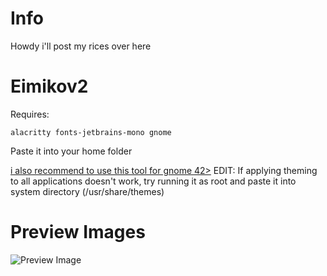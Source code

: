 # Info
Howdy i'll post my rices over here

# Eimikov2
Requires:
```
alacritty fonts-jetbrains-mono gnome
```

Paste it into your home folder

[i also recommend to use this tool for gnome 42>](https://github.com/refi64/stylepak)
EDIT: If applying theming to all applications doesn't work, try running it as root and paste it into system directory (/usr/share/themes)

# Preview Images

![Preview Image](https://cdn.discordapp.com/attachments/1008391446384099389/1084873399853129858/Screenshot_from_2023-03-13_17-19-52.png)
